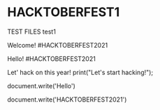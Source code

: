 # HACKTOBERFEST1

TEST FILES
test1

Welcome!
#HACKTOBERFEST2021

Hello!
#HACKTOBERFEST2021

Let' hack on this year!
print("Let's start hacking!");

document.write('Hello')

document.write('HACKTOBERFEST2021')
